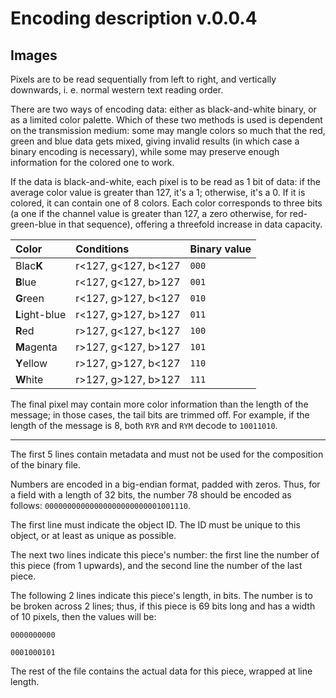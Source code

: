 # Encoding description v.0.0.4
## Images
Pixels are to be read sequentially from left to right, and vertically downwards, i. e. normal western text reading order.

There are two ways of encoding data: either as black-and-white binary, or as a limited color palette.
Which of these two methods is used is dependent on the transmission medium: some may mangle colors so much that the red, green and blue data gets mixed, giving invalid results (in which case a binary encoding is necessary), while some may preserve enough information for the colored one to work.


If the data is black-and-white, each pixel is to be read as 1 bit of data: if the average color value is greater than 127, it's a 1; otherwise, it's a 0.
If it is colored, it can contain one of 8 colors. Each color corresponds to three bits (a one if the channel value is greater than 127, a zero otherwise, for red-green-blue in that sequence), offering a threefold increase in data capacity.

| Color | Conditions | Binary value |
| :----  | :----- | :-----|
| Blac**K**  | r<127, g<127, b<127 | `000` |
| **B**lue | r<127, g<127, b>127 | `001` |
| **G**reen | r<127, g>127, b<127 | `010` |
| **L**ight-blue | r<127, g>127, b>127 | `011` |
| **R**ed  | r>127, g<127, b<127 | `100` |
| **M**agenta | r>127, g<127, b>127 | `101` |
| **Y**ellow  | r>127, g>127, b<127 | `110` |
| **W**hite | r>127, g>127, b>127 | `111` |

The final pixel may contain more color information than the length of the message; in those cases, the tail bits are trimmed off.
For example, if the length of the message is 8, both `RYR` and `RYM` decode to `10011010`.

--------

The first 5 lines contain metadata and must not be used for the composition of the binary file.

Numbers are encoded in a big-endian format, padded with zeros.
Thus, for a field with a length of 32 bits, the number 78 should be encoded as follows: `00000000000000000000000001001110`.

The first line must indicate the object ID.
The ID must be unique to this object, or at least as unique as possible.

The next two lines indicate this piece's number: the first line the number of this piece (from 1 upwards), and the second line the number of the last piece.

The following 2 lines indicate this piece's length, in bits.
The number is to be broken across 2 lines; thus, if this piece is 69 bits long and has a width of 10 pixels, then the values will be:

`0000000000`

`0001000101`


The rest of the file contains the actual data for this piece, wrapped at line length.
